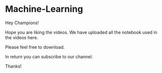# Machine-Learning


Hey Champions!

Hope you are liking the videos. We have uploaded all the notebook used in the videos here.

Please feel free to download.

In return you can subscribe to our channel.

Thanks!
